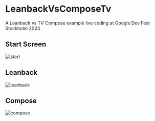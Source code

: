# LeanbackVsComposeTv
A Leanback vs TV Compose example live coding at Google Dev Fest Stockholm 2023

## Start Screen
![start](https://github.com/UmairKhalid786/LeanbackVsComposeTv/assets/21205138/97d0f6f7-a260-4e6c-a627-0668e5cb694f)


## Leanback
![leanback](https://github.com/UmairKhalid786/LeanbackVsComposeTv/assets/21205138/cde28a52-8dcd-4257-bcf3-24f2bac95434)


## Compose
![compose](https://github.com/UmairKhalid786/LeanbackVsComposeTv/assets/21205138/ab90b614-ec2c-48c4-81bd-3f5426c7b98b)

